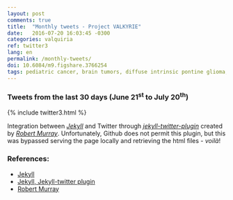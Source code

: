 ```yaml
---
layout: post
comments: true
title:  "Monthly tweets - Project VALKYRIE"
date:   2016-07-20 16:03:45 -0300
categories: valquiria
ref: twitter3
lang: en
permalink: /monthly-tweets/
doi: 10.6084/m9.figshare.3766254
tags: pediatric cancer, brain tumors, diffuse intrinsic pontine glioma, clinical trial, twitter, jekyll, project valkyrie
---
```

### Tweets from the last 30 days (June 21<sup>st</sup> to July 20<sup>th</sup>)

{% include twitter3.html %}

Integration between [_Jekyll_][jekyll] and Twitter through [_jekyll-twitter-plugin_][jekyll-twitter-plugin] created by [_Robert Murray_][murray]. Unfortunately, Github does not permit this plugin, but this was bypassed serving the page locally and retrieving the html files - _voilà_!

### References:

- [Jekyll][jekyll]
- [Jekyll, Jekyll-twitter plugin][jekyll-twitter-plugin]
- [Robert Murray][murray]

[jekyll]: https://jekyllrb.com
[jekyll-twitter-plugin]: https://github.com/rob-murray/jekyll-twitter-plugin
[murray]: https://github.com/rob-murray
